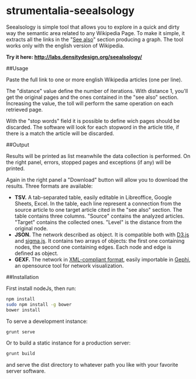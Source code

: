 # strumentalia-seealsology

Seealsology is simple tool that allows you to explore in a quick and dirty way the semantic area related to any Wikipedia Page.
To make it simple, it extracts all the links in the "[See also](https://en.wikipedia.org/wiki/Wikipedia:Manual_of_Style/Layout#See_also_section)" section producing a graph. 
The tool works only with the english version of Wikipedia.

**Try it here: http://labs.densitydesign.org/seealsology/**

##Usage

Paste the full link to one or more english Wikipedia articles (one per line).

The "distance" value define the number of iterations. With distance 1, you'll get the original pages and the ones contained in the "see also" section. 
Increasing the value, the toll will perform the same operation on each retrieved page.

With the "stop words" field it is possible to define wich pages should be discarded. 
The software will look for each stopword in the article title, if there is a match the article will be discarded.

##Output

Results will be printed as list meanwhile the data collection is performed. 
On the right panel, errors, stopped pages and exceptions (if any) will be printed.

Again in the right panel a "Download" button will allow you to download the results.
Three formats are available:
* **TSV.** A tab-separated table, easily editable in Libreoffice, Google Sheets, Excel. In the table, each line represent a connection from the source article to one target article cited in the "see also" section. The table contains three columns. "Source" contains the analyzed articles. "Target" contains the collected ones. "Level" is the distance from the original node.
* **JSON.** The network described as object. It is compatible both with [D3.js](http://bl.ocks.org/mbostock/4062045) and [sigma.js](http://sigmajs.org/).
It contains two arrays of objects: the first one containing nodes, the second one containing edges. Each node and edge is defined as object.
* **GEXF.** The network in [XML-compliant format](http://gexf.net/format/), easily importable in [Gephi](http://gephi.github.io/), an opensource tool for network visualization.

##Installation

First install nodeJs, then run:

```bash
npm install
sudo npm install -g bower
bower install
```

To serve a development instance:
```bash
grunt serve
```

Or to build a static instance for a production server:
```bash
grunt build
```
and serve the dist directory to whatever path you like with your favorite server software.
